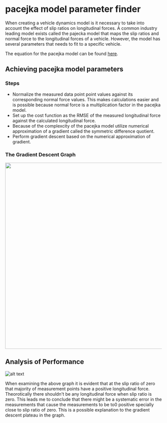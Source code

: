 # pacejka model parameter finder

When creating a vehicle dynamics model is it necessary to take into account the effect of slip ratios on longitudinal forces. A common industry leading model exists called the pajecka model that maps the slip ratios and normal force to the longitudinal forces of a vehicle. However, the model has several parameters that needs to fit to a specific vehicle. 

The equation for the pacejka model can be found [here](https://en.wikipedia.org/wiki/Hans_B._Pacejka).

## Achieving pacejka model parameters

### Steps

- Normalize the measured data point point values against its corresponding normal force values. This makes calculations easier and is possible because normal force is a multiplication factor in the pacejka model.
- Set up the cost function as the RMSE of the measured longitudinal force against the calculated longitudinal force.
- Because of the complexcity of the pacejka model utilize numerical approximation of a gradient called the symmetric difference quotient. 
- Perform gradient descent based on the numerical approximation of gradient.

### The Gradient Descent Graph

<img src="https://github.com/AbdulRahmanSilmy/vehicle_dynamic_model/blob/main/RMSE%20vs%20steps.jpg" width="600" height="600" />



## Analysis of Performance

![alt text](https://github.com/AbdulRahmanSilmy/vehicle_dynamic_model/blob/main/analysis%20of%20model.jpg)

When examining the above graph it is evident that at the slip ratio of zero that majority of measurement points have a positive longitudinal force. Theorotically there shouldn't be any longitudinal force when slip ratio is zero. This leads me to conclude that there might be a systematic error in the measurements that cause the measurements to be to0 positive specially close to slip ratio of zero. This is a possible explanation to the gradient descent plateau in the graph.

